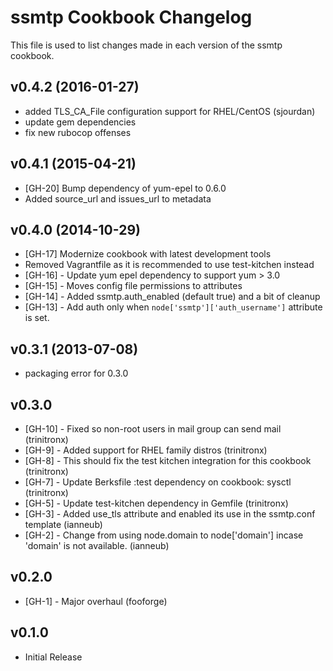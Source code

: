 ssmtp Cookbook Changelog
==========================
This file is used to list changes made in each version of the ssmtp cookbook.

v0.4.2 (2016-01-27)
-------------------
- added TLS_CA_File configuration support for RHEL/CentOS (sjourdan)
- update gem dependencies
- fix new rubocop offenses

v0.4.1 (2015-04-21)
-------------------
- [GH-20] Bump dependency of yum-epel to 0.6.0
- Added source_url and issues_url to metadata

v0.4.0 (2014-10-29)
-------------------
- [GH-17] Modernize cookbook with latest development tools
- Removed Vagrantfile as it is recommended to use test-kitchen instead
- [GH-16] - Update yum epel dependency to support yum > 3.0
- [GH-15] - Moves config file permissions to attributes
- [GH-14] - Added ssmtp.auth_enabled (default true) and a bit of cleanup
- [GH-13] - Add auth only when `node['ssmtp']['auth_username']` attribute is set.

v0.3.1 (2013-07-08)
-------------------
- packaging error for 0.3.0

v0.3.0
------
- [GH-10] - Fixed so non-root users in mail group can send mail (trinitronx)
- [GH-9] - Added support for RHEL family distros (trinitronx)
- [GH-8] - This should fix the test kitchen integration for this cookbook (trinitronx)
- [GH-7] - Update Berksfile :test dependency on cookbook: sysctl (trinitronx)
- [GH-5] - Update test-kitchen dependency in Gemfile (trinitronx)
- [GH-3] - Added use_tls attribute and enabled its use in the ssmtp.conf template (ianneub)
- [GH-2] - Change from using node.domain to node['domain'] incase 'domain' is not available. (ianneub)

v0.2.0
------
- [GH-1] - Major overhaul (fooforge)

v0.1.0
------
- Initial Release
